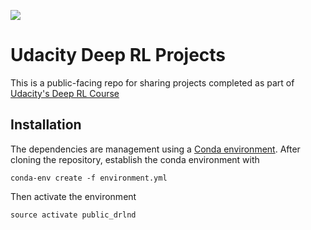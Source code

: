 ![](https://github.com/rallen10/public-deep-rl/workflows/pytests/badge.svg)

# Udacity Deep RL Projects

This is a public-facing repo for sharing projects completed as part of [Udacity's Deep RL Course](https://www.udacity.com/course/deep-reinforcement-learning-nanodegree--nd893)

## Installation

The dependencies are management using a [Conda environment](https://docs.conda.io/projects/conda/en/latest/user-guide/concepts/environments.html). 
After cloning the repository, establish the conda environment with

```
conda-env create -f environment.yml
```

Then activate the environment

```
source activate public_drlnd
```
